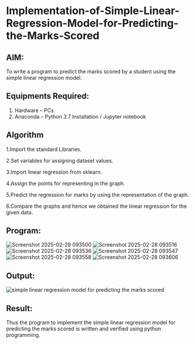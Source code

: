 # Implementation-of-Simple-Linear-Regression-Model-for-Predicting-the-Marks-Scored

## AIM:
To write a program to predict the marks scored by a student using the simple linear regression model.

## Equipments Required:
1. Hardware – PCs
2. Anaconda – Python 3.7 Installation / Jupyter notebook

## Algorithm
1.Import the standard Libraries.

2.Set variables for assigning dataset values.

3.Import linear regression from sklearn.

4.Assign the points for representing in the graph.

5.Predict the regression for marks by using the representation of the graph.

6.Compare the graphs and hence we obtained the linear regression for the given data.

## Program:
![Screenshot 2025-02-28 093500](https://github.com/user-attachments/assets/8178653d-da81-4733-a2e4-9b4c871607e7)
![Screenshot 2025-02-28 093516](https://github.com/user-attachments/assets/7b4e9723-37cf-43f2-84d5-626b72bea9d1)
![Screenshot 2025-02-28 093536](https://github.com/user-attachments/assets/87c954b7-e30c-4100-a58a-b3b8aeaaabfd)
![Screenshot 2025-02-28 093547](https://github.com/user-attachments/assets/99e2b7fd-6068-4b92-932a-e0c56a65edf0)
![Screenshot 2025-02-28 093558](https://github.com/user-attachments/assets/b67ccada-2adb-4512-84de-08d1fc44e919)
![Screenshot 2025-02-28 093606](https://github.com/user-attachments/assets/458937e0-6f95-4449-9074-daf5ed69d1b8)



## Output:
![simple linear regression model for predicting the marks scored](sam.png)


## Result:
Thus the program to implement the simple linear regression model for predicting the marks scored is written and verified using python programming.
